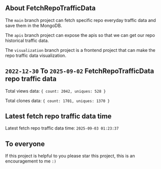 ## About FetchRepoTrafficData

The `main` branch project can fetch specific repo everyday traffic data and save them in the MongoDB.

The `apis` branch project can expose the apis so that we can get our repo historical traffic data.

The `visualization` branch project is a frontend project that can make the repo traffic data visualization.

## `2022-12-30` To `2025-09-02` FetchRepoTrafficData repo traffic data

Total views data: `{ count: 2042, uniques: 528 }`

Total clones data: `{ count: 1701, uniques: 1370 }`

## Latest fetch repo traffic data time

Latest fetch repo traffic data time: `2025-09-03 01:23:37`

## To everyone

If this project is helpful to you please star this project, this is an encouragement to me `:)`



